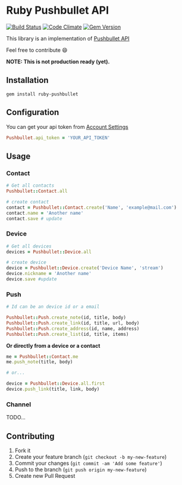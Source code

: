 # Ruby Pushbullet API

[![Build Status](https://travis-ci.org/letz/ruby-pushbullet.svg?branch=master)](https://travis-ci.org/letz/ruby-pushbullet)
[![Code Climate](https://codeclimate.com/github/letz/ruby-pushbullet/badges/gpa.svg)](https://codeclimate.com/github/letz/ruby-pushbullet)
[![Gem Version](https://badge.fury.io/rb/ruby-pushbullet.svg)](http://badge.fury.io/rb/ruby-pushbullet)


This library is an implementation of [Pushbullet API](https://docs.pushbullet.com/http)


Feel free to contribute :smile:

**NOTE: This is not production ready (yet).**

## Installation

```
gem install ruby-pushbullet
```

## Configuration

You can get your api token from [Account Settings](https://www.pushbullet.com/account)

```ruby
Pushbullet.api_token = 'YOUR_API_TOKEN'
```

## Usage

### Contact

```ruby
# Get all contacts
Pushbullet::Contact.all

# create contact
contact = Pushbullet::Contact.create('Name', 'example@mail.com')
contact.name = 'Another name'
contact.save # update

```

### Device

```ruby
# Get all devices
devices = Pushbullet::Device.all

# create device
device = Pushbullet::Device.create('Device Name', 'stream')
device.nickname = 'Another name'
device.save #update

```

### Push

```ruby
# Id can be an device id or a email

Pushbullet::Push.create_note(id, title, body)
Pushbullet::Push.create_link(id, title, url, body)
Pushbullet::Push.create_address(id, name, address)
Pushbullet::Push.create_list(id, title, items)
```

**Or directly from a device or a contact**

```ruby
me = Pushbullet::Contact.me
me.push_note(title, body)

# or...

device = Pushbullet::Device.all.first
device.push_link(title, link, body)

```

### Channel

TODO...


## Contributing

1. Fork it
2. Create your feature branch (`git checkout -b my-new-feature`)
3. Commit your changes (`git commit -am 'Add some feature'`)
4. Push to the branch (`git push origin my-new-feature`)
5. Create new Pull Request
